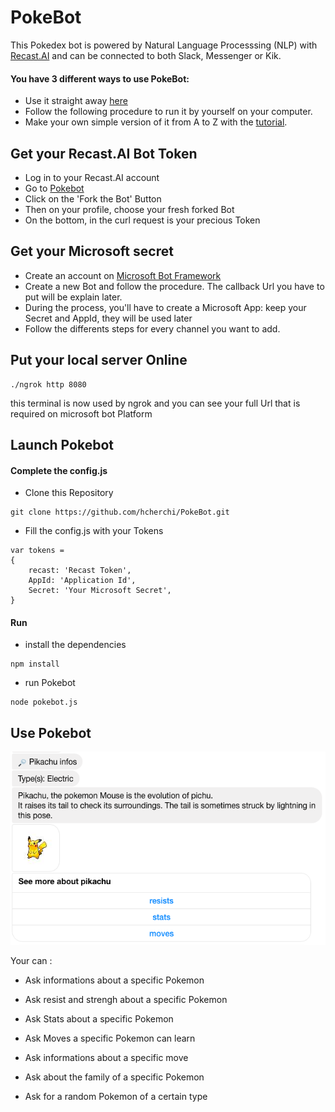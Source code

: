 # PokeBot

This Pokedex bot is powered by Natural Language Processsing (NLP) with [Recast.AI](https://recast.ai) and can be connected to both Slack, Messenger or Kik.

#### You have 3 different ways to use PokeBot:

- Use it straight away [here](https://www.facebook.com/Pokebot-1549503468692232/)
- Follow the following procedure to run it by yourself on your computer.
- Make your own simple version of it from A to Z with the [tutorial](https://github.com/RecastAI/Pokebot/wiki).

## Get your Recast.AI Bot Token

* Log in to your Recast.AI account
* Go to [Pokebot](https://recast.ai/hugo-cherchi/pokebotv2/core)
* Click on the 'Fork the Bot' Button
* Then on your profile, choose your fresh forked Bot
* On the bottom, in the curl request is your precious Token

## Get your Microsoft secret

* Create an account on [Microsoft Bot Framework](https://dev.botframework.com/)
* Create a new Bot and follow the procedure. The callback Url you have to put will be explain later.
* During the process, you'll have to create a Microsoft App: keep your Secret and AppId, they will be used later
* Follow the differents steps for every channel you want to add.

## Put your local server Online

```
./ngrok http 8080
```

this terminal is now used by ngrok and you can see your full Url that is required on microsoft bot Platform

## Launch Pokebot

#### Complete the config.js

* Clone this Repository

```
git clone https://github.com/hcherchi/PokeBot.git
```

* Fill the config.js with your Tokens

```
var tokens =
{
	recast: 'Recast Token',
	AppId: 'Application Id',
	Secret: 'Your Microsoft Secret',
}
```

#### Run

* install the dependencies

```
npm install
```

* run Pokebot

```
node pokebot.js
```

## Use Pokebot


![Alt text](./pictures/recast-ai-info-pikachu.png)


Your can :

* Ask informations about a specific Pokemon

* Ask resist and strengh about a specific Pokemon

* Ask Stats about a specific Pokemon

* Ask Moves a specific Pokemon can learn

* Ask informations about a specific move

* Ask about the family of a specific Pokemon

* Ask for a random Pokemon of a certain type
